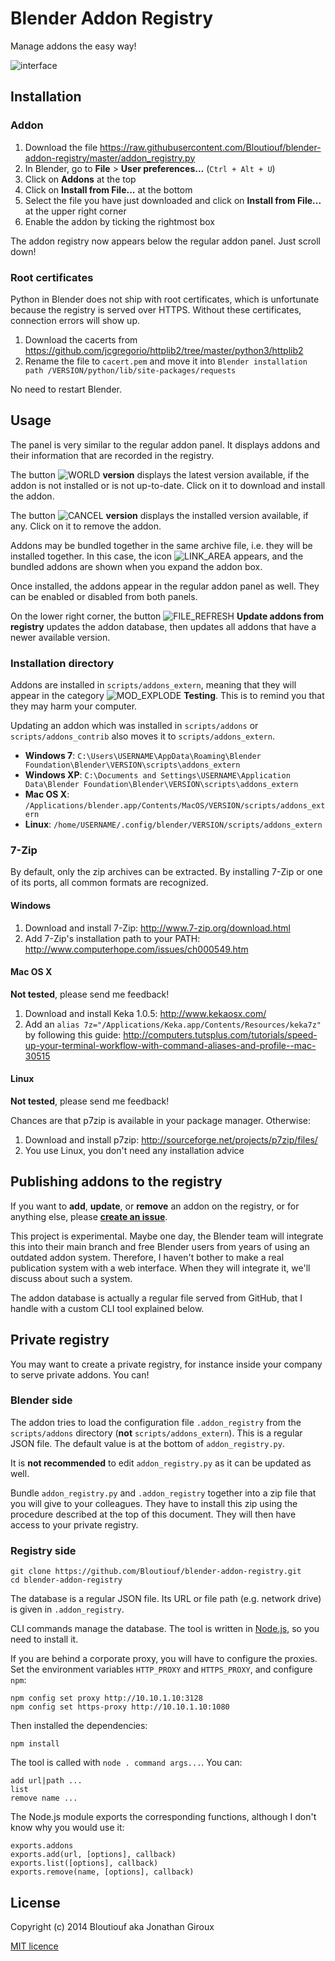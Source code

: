 # Blender Addon Registry

Manage addons the easy way!

![interface](http://wiki.blender.org/uploads/5/5b/Addon-Registry-interface.png)

## Installation

### Addon

1. Download the file <https://raw.githubusercontent.com/Bloutiouf/blender-addon-registry/master/addon_registry.py>
2. In Blender, go to **File** > **User preferences...** (`Ctrl + Alt + U`)
3. Click on **Addons** at the top
4. Click on **Install from File...** at the bottom
5. Select the file you have just downloaded and click on **Install from File...** at the upper right corner 
6. Enable the addon by ticking the rightmost box

The addon registry now appears below the regular addon panel. Just scroll down!

### Root certificates

Python in Blender does not ship with root certificates, which is unfortunate because the registry is served over HTTPS. Without these certificates, connection errors will show up.

1. Download the cacerts from <https://github.com/jcgregorio/httplib2/tree/master/python3/httplib2>
2. Rename the file to `cacert.pem` and move it into `Blender installation path /VERSION/python/lib/site-packages/requests`

No need to restart Blender.

## Usage

The panel is very similar to the regular addon panel. It displays addons and their information that are recorded in the registry.

The button ![WORLD](http://wiki.blender.org/uploads/7/70/Icon-WORLD.png) **version** displays the latest version available, if the addon is not installed or is not up-to-date. Click on it to download and install the addon.

The button ![CANCEL](http://wiki.blender.org/uploads/5/50/Icon-CANCEL.png) **version** displays the installed version available, if any. Click on it to remove the addon.

Addons may be bundled together in the same archive file, i.e. they will be installed together. In this case, the icon ![LINK_AREA](http://wiki.blender.org/uploads/c/c4/Icon-LINK_AREA.png) appears, and the bundled addons are shown when you expand the addon box.

Once installed, the addons appear in the regular addon panel as well. They can be enabled or disabled from both panels.

On the lower right corner, the button ![FILE_REFRESH](http://wiki.blender.org/uploads/4/40/Icon-FILE_REFRESH.png) **Update addons from registry** updates the addon database, then updates all addons that have a newer available version.

### Installation directory

Addons are installed in `scripts/addons_extern`, meaning that they will appear in the category ![MOD_EXPLODE](http://wiki.blender.org/uploads/e/e5/Icon-MOD_EXPLODE.png) **Testing**. This is to remind you that they may harm your computer.

Updating an addon which was installed in `scripts/addons` or `scripts/addons_contrib` also moves it to `scripts/addons_extern`.

* **Windows 7**: `C:\Users\USERNAME\AppData\Roaming\Blender Foundation\Blender\VERSION\scripts\addons_extern`
* **Windows XP**: `C:\Documents and Settings\USERNAME\Application Data\Blender Foundation\Blender\VERSION\scripts\addons_extern`
* **Mac OS X**: `/Applications/blender.app/Contents/MacOS/VERSION/scripts/addons_extern`
* **Linux**: `/home/USERNAME/.config/blender/VERSION/scripts/addons_extern`

### 7-Zip

By default, only the zip archives can be extracted. By installing 7-Zip or one of its ports, all common formats are recognized.

#### Windows

1. Download and install 7-Zip: <http://www.7-zip.org/download.html>
2. Add 7-Zip's installation path to your PATH: <http://www.computerhope.com/issues/ch000549.htm>

#### Mac OS X

**Not tested**, please send me feedback!

1. Download and install Keka 1.0.5: <http://www.kekaosx.com/>
2. Add an `alias 7z="/Applications/Keka.app/Contents/Resources/keka7z"` by following this guide: <http://computers.tutsplus.com/tutorials/speed-up-your-terminal-workflow-with-command-aliases-and-profile--mac-30515>

#### Linux

**Not tested**, please send me feedback!

Chances are that p7zip is available in your package manager. Otherwise:

1. Download and install p7zip: <http://sourceforge.net/projects/p7zip/files/>
2. You use Linux, you don't need any installation advice

## Publishing addons to the registry

If you want to **add**, **update**, or **remove** an addon on the registry, or for anything else, please **[create an issue](https://github.com/Bloutiouf/blender-addon-registry/issues/new)**.

This project is experimental. Maybe one day, the Blender team will integrate this into their main branch and free Blender users from years of using an outdated addon system. Therefore, I haven't bother to make a real publication system with a web interface. When they will integrate it, we'll discuss about such a system.

The addon database is actually a regular file served from GitHub, that I handle with a custom CLI tool explained below.

## Private registry

You may want to create a private registry, for instance inside your company to serve private addons. You can!

### Blender side

The addon tries to load the configuration file `.addon_registry` from the `scripts/addons` directory (**not** `scripts/addons_extern`). This is a regular JSON file. The default value is at the bottom of `addon_registry.py`.

It is **not recommended** to edit `addon_registry.py` as it can be updated as well.

Bundle `addon_registry.py` and `.addon_registry` together into a zip file that you will give to your colleagues. They have to install this zip using the procedure described at the top of this document. They will then have access to your private registry.

### Registry side

	git clone https://github.com/Bloutiouf/blender-addon-registry.git
	cd blender-addon-registry

The database is a regular JSON file. Its URL or file path (e.g. network drive) is given in `.addon_registry`.

CLI commands manage the database. The tool is written in [Node.js](http://nodejs.org/), so you need to install it.

If you are behind a corporate proxy, you will have to configure the proxies. Set the environment variables `HTTP_PROXY` and `HTTPS_PROXY`, and configure `npm`:

	npm config set proxy http://10.10.1.10:3128
	npm config set https-proxy http://10.10.1.10:1080

Then installed the dependencies:

	npm install

The tool is called with `node . command args...`. You can:

	add url|path ...
	list
	remove name ...

The Node.js module exports the corresponding functions, although I don't know why you would use it:

	exports.addons
	exports.add(url, [options], callback)
	exports.list([options], callback)
	exports.remove(name, [options], callback)

## License

Copyright (c) 2014 Bloutiouf aka Jonathan Giroux

[MIT licence](http://opensource.org/licenses/MIT)


